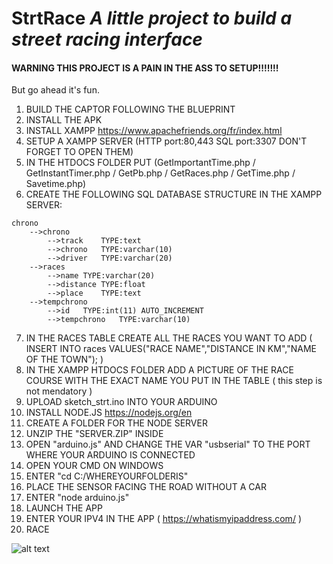 # StrtRace *A little project to build a street racing interface*

#### WARNING THIS PROJECT IS A PAIN IN THE ASS TO SETUP!!!!!!! 
But go ahead it's fun.


1) BUILD THE CAPTOR FOLLOWING THE BLUEPRINT
2) INSTALL THE APK
3) INSTALL XAMPP https://www.apachefriends.org/fr/index.html
4) SETUP A XAMPP SERVER (HTTP port:80,443 SQL port:3307  DON'T FORGET TO OPEN THEM)
5) IN THE HTDOCS FOLDER PUT (GetImportantTime.php / GetInstantTimer.php / GetPb.php / GetRaces.php / GetTime.php / Savetime.php)
6) CREATE THE FOLLOWING SQL DATABASE STRUCTURE IN THE XAMPP SERVER:

```
chrono
    -->chrono
        -->track	TYPE:text
        -->chrono	TYPE:varchar(10)
        -->driver	TYPE:varchar(20)
    -->races
        -->name	TYPE:varchar(20)
        -->distance	TYPE:float
        -->place	TYPE:text
    -->tempchrono
        -->id   TYPE:int(11) AUTO_INCREMENT
        -->tempchrono	TYPE:varchar(10)
```
7) IN THE RACES TABLE CREATE ALL THE RACES YOU WANT TO ADD ( INSERT INTO races VALUES("RACE NAME","DISTANCE IN KM","NAME OF THE TOWN"); )
8) IN THE XAMPP HTDOCS FOLDER ADD A PICTURE OF THE RACE COURSE WITH THE EXACT NAME YOU PUT IN THE TABLE ( this step is not mendatory )
9) UPLOAD sketch_strt.ino INTO YOUR ARDUINO
10) INSTALL NODE.JS https://nodejs.org/en
11) CREATE A FOLDER FOR THE NODE SERVER
12) UNZIP THE "SERVER.ZIP" INSIDE
13) OPEN "arduino.js" AND CHANGE THE VAR "usbserial" TO THE PORT WHERE YOUR ARDUINO IS CONNECTED
14) OPEN YOUR CMD ON WINDOWS 
15) ENTER "cd C:/WHEREYOURFOLDERIS"
16) PLACE THE SENSOR FACING THE ROAD WITHOUT A CAR
17) ENTER "node arduino.js"
18) LAUNCH THE APP
19) ENTER YOUR IPV4 IN THE APP ( https://whatismyipaddress.com/ )
20) RACE





![alt text]([http://url/to/img.png](https://raw.githubusercontent.com/star45ter/StrtRace/main/fuckinsliding_logo.png)https://raw.githubusercontent.com/star45ter/StrtRace/main/fuckinsliding_logo.png)
